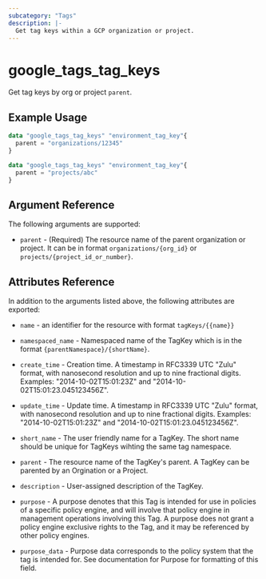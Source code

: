```yaml
---
subcategory: "Tags"
description: |-
  Get tag keys within a GCP organization or project.
---
```


# google_tags_tag_keys

Get tag keys by org or project `parent`.

## Example Usage

```tf
data "google_tags_tag_keys" "environment_tag_key"{
  parent = "organizations/12345"
}
```
```tf
data "google_tags_tag_keys" "environment_tag_key"{
  parent = "projects/abc"
}
```

## Argument Reference

The following arguments are supported:

* `parent` - (Required) The resource name of the parent organization or project. It can be in format `organizations/{org_id}` or `projects/{project_id_or_number}`.

## Attributes Reference

In addition to the arguments listed above, the following attributes are exported:

* `name` - an identifier for the resource with format `tagKeys/{{name}}`

* `namespaced_name` -
  Namespaced name of the TagKey which is in the format `{parentNamespace}/{shortName}`.

* `create_time` -
  Creation time.
  A timestamp in RFC3339 UTC "Zulu" format, with nanosecond resolution and up to nine fractional digits. Examples: "2014-10-02T15:01:23Z" and "2014-10-02T15:01:23.045123456Z".

* `update_time` -
  Update time.
  A timestamp in RFC3339 UTC "Zulu" format, with nanosecond resolution and up to nine fractional digits. Examples: "2014-10-02T15:01:23Z" and "2014-10-02T15:01:23.045123456Z".

* `short_name` -
  The user friendly name for a TagKey. The short name should be unique for TagKeys wihting the same tag namespace.

* `parent` -
  The resource name of the TagKey's parent. A TagKey can be parented by an Orgination or a Project.

* `description` -
  User-assigned description of the TagKey.

* `purpose` -
  A purpose denotes that this Tag is intended for use in policies of a specific policy engine, and will involve that policy engine in management operations involving this Tag. A purpose does not grant a policy engine exclusive rights to the Tag, and it may be referenced by other policy engines.

* `purpose_data` - 
  Purpose data corresponds to the policy system that the tag is intended for. See documentation for Purpose for formatting of this field.

